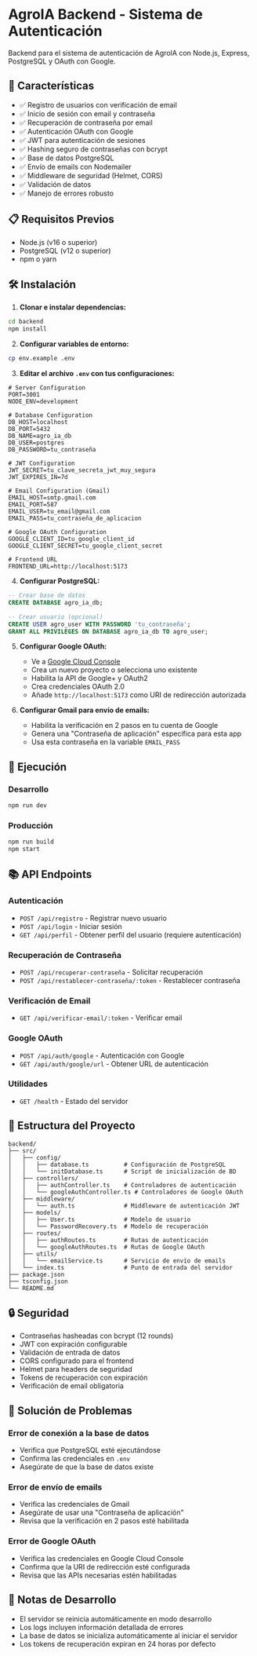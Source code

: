 # AgroIA Backend - Sistema de Autenticación

Backend para el sistema de autenticación de AgroIA con Node.js, Express, PostgreSQL y OAuth con Google.

## 🚀 Características

- ✅ Registro de usuarios con verificación de email
- ✅ Inicio de sesión con email y contraseña
- ✅ Recuperación de contraseña por email
- ✅ Autenticación OAuth con Google
- ✅ JWT para autenticación de sesiones
- ✅ Hashing seguro de contraseñas con bcrypt
- ✅ Base de datos PostgreSQL
- ✅ Envío de emails con Nodemailer
- ✅ Middleware de seguridad (Helmet, CORS)
- ✅ Validación de datos
- ✅ Manejo de errores robusto

## 📋 Requisitos Previos

- Node.js (v16 o superior)
- PostgreSQL (v12 o superior)
- npm o yarn

## 🛠️ Instalación

1. **Clonar e instalar dependencias:**
```bash
cd backend
npm install
```

2. **Configurar variables de entorno:**
```bash
cp env.example .env
```

3. **Editar el archivo `.env` con tus configuraciones:**
```env
# Server Configuration
PORT=3001
NODE_ENV=development

# Database Configuration
DB_HOST=localhost
DB_PORT=5432
DB_NAME=agro_ia_db
DB_USER=postgres
DB_PASSWORD=tu_contraseña

# JWT Configuration
JWT_SECRET=tu_clave_secreta_jwt_muy_segura
JWT_EXPIRES_IN=7d

# Email Configuration (Gmail)
EMAIL_HOST=smtp.gmail.com
EMAIL_PORT=587
EMAIL_USER=tu_email@gmail.com
EMAIL_PASS=tu_contraseña_de_aplicacion

# Google OAuth Configuration
GOOGLE_CLIENT_ID=tu_google_client_id
GOOGLE_CLIENT_SECRET=tu_google_client_secret

# Frontend URL
FRONTEND_URL=http://localhost:5173
```

4. **Configurar PostgreSQL:**
```sql
-- Crear base de datos
CREATE DATABASE agro_ia_db;

-- Crear usuario (opcional)
CREATE USER agro_user WITH PASSWORD 'tu_contraseña';
GRANT ALL PRIVILEGES ON DATABASE agro_ia_db TO agro_user;
```

5. **Configurar Google OAuth:**
   - Ve a [Google Cloud Console](https://console.cloud.google.com/)
   - Crea un nuevo proyecto o selecciona uno existente
   - Habilita la API de Google+ y OAuth2
   - Crea credenciales OAuth 2.0
   - Añade `http://localhost:5173` como URI de redirección autorizada

6. **Configurar Gmail para envío de emails:**
   - Habilita la verificación en 2 pasos en tu cuenta de Google
   - Genera una "Contraseña de aplicación" específica para esta app
   - Usa esta contraseña en la variable `EMAIL_PASS`

## 🚀 Ejecución

### Desarrollo
```bash
npm run dev
```

### Producción
```bash
npm run build
npm start
```

## 📚 API Endpoints

### Autenticación
- `POST /api/registro` - Registrar nuevo usuario
- `POST /api/login` - Iniciar sesión
- `GET /api/perfil` - Obtener perfil del usuario (requiere autenticación)

### Recuperación de Contraseña
- `POST /api/recuperar-contraseña` - Solicitar recuperación
- `POST /api/restablecer-contraseña/:token` - Restablecer contraseña

### Verificación de Email
- `GET /api/verificar-email/:token` - Verificar email

### Google OAuth
- `POST /api/auth/google` - Autenticación con Google
- `GET /api/auth/google/url` - Obtener URL de autenticación

### Utilidades
- `GET /health` - Estado del servidor

## 🔧 Estructura del Proyecto

```
backend/
├── src/
│   ├── config/
│   │   ├── database.ts          # Configuración de PostgreSQL
│   │   └── initDatabase.ts      # Script de inicialización de BD
│   ├── controllers/
│   │   ├── authController.ts    # Controladores de autenticación
│   │   └── googleAuthController.ts # Controladores de Google OAuth
│   ├── middleware/
│   │   └── auth.ts              # Middleware de autenticación JWT
│   ├── models/
│   │   ├── User.ts              # Modelo de usuario
│   │   └── PasswordRecovery.ts  # Modelo de recuperación
│   ├── routes/
│   │   ├── authRoutes.ts        # Rutas de autenticación
│   │   └── googleAuthRoutes.ts  # Rutas de Google OAuth
│   ├── utils/
│   │   └── emailService.ts      # Servicio de envío de emails
│   └── index.ts                 # Punto de entrada del servidor
├── package.json
├── tsconfig.json
└── README.md
```

## 🔒 Seguridad

- Contraseñas hasheadas con bcrypt (12 rounds)
- JWT con expiración configurable
- Validación de entrada de datos
- CORS configurado para el frontend
- Helmet para headers de seguridad
- Tokens de recuperación con expiración
- Verificación de email obligatoria

## 🐛 Solución de Problemas

### Error de conexión a la base de datos
- Verifica que PostgreSQL esté ejecutándose
- Confirma las credenciales en `.env`
- Asegúrate de que la base de datos existe

### Error de envío de emails
- Verifica las credenciales de Gmail
- Asegúrate de usar una "Contraseña de aplicación"
- Revisa que la verificación en 2 pasos esté habilitada

### Error de Google OAuth
- Verifica las credenciales en Google Cloud Console
- Confirma que la URI de redirección esté configurada
- Revisa que las APIs necesarias estén habilitadas

## 📝 Notas de Desarrollo

- El servidor se reinicia automáticamente en modo desarrollo
- Los logs incluyen información detallada de errores
- La base de datos se inicializa automáticamente al iniciar el servidor
- Los tokens de recuperación expiran en 24 horas por defecto
